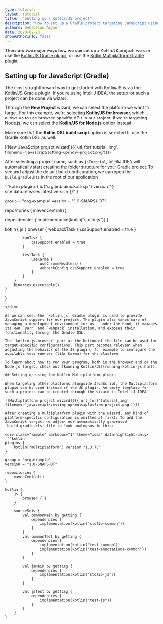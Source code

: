 ```yaml
---
type: tutorial
layout: tutorial
title:  "Setting up a Kotlin/JS project"
description: "How to set up a Gradle project targeting JavaScript using the JS or multiplatform plugins."
authors: Sebastian Aigner
date: 2020-02-23
showAuthorInfo: false
---
```


There are two major ways how we can set up a Kotlin/JS project: we can use the [Kotlin/JS Gradle plugin](#setting-up-for-javascript-gradle), or use the [Kotlin Multiplatform Gradle plugin](#setting-up-using-the-kotlin-multiplatform-plugin).

## Setting up for JavaScript (Gradle)

The most straightforward way to get started with Kotlin/JS is via the Kotlin/JS Gradle plugin. If you're using IntelliJ IDEA, the setup for such a project can be done via wizard.

Through the __New Project__ wizard, we can select the platform we want to target. For this example, we're selecting __Kotlin/JS for browser__,
 which allows us to use browser-specific APIs in our project. If we're targeting Node.js, we can select the __Kotlin/JS for Node.js__ option instead.

Make sure that the __Kotlin DSL build script__ option is selected to use the Gradle Kotlin DSL as well:

![New JavaScript project wizard]({{ url_for('tutorial_img', filename='javascript/setting-up/new-project.png')}})

After selecting a project name, such as `jsTutorial`, IntelliJ IDEA will automatically start creating the folder structure for your Gradle project. To see and adjust the default build configuration, we can open the `build.gradle.kts` in the root of our application:

<div class="sample" markdown="1" theme="idea" data-highlight-only>
```kotlin
plugins {
    id("org.jetbrains.kotlin.js") version "{{ site.data.releases.latest.version }}"
}

group = "org.example"
version = "1.0-SNAPSHOT"

repositories {
    mavenCentral()
}

dependencies {
    implementation(kotlin("stdlib-js"))
}

kotlin {
    js {
        browser {
            webpackTask {
                cssSupport.enabled = true
            }

            runTask {
                cssSupport.enabled = true
            }

            testTask {
                useKarma {
                    useChromeHeadless()
                    webpackConfig.cssSupport.enabled = true
                }
            }
        }
        binaries.executable()
    }
}
```
</div>

As we can see, the `kotlin.js` Gradle plugin is used to provide JavaScript support for our project. The plugin also takes care of managing a development environment for us – under the hood, it manages its own `yarn` and `webpack` installation, and exposes their functionality through the Gradle DSL.

The `kotlin.js.browser` part at the bottom of the file can be used for target-specific configurations. This part becomes relevant when adjusting the behavior of the JS plugin, for example to configure the available test runners (like Karma) for the platform.

To learn about how to run your program, both in the browser and on the Node.js target, check out [Running Kotlin/JS](running-kotlin-js.html).

## Setting up using the Kotlin Multiplatform plugin

When targeting other platforms alongside JavaScript, the Multiplatform plugin can be used instead of the JS plugin. An empty template for such a project can be created through the wizard in IntelliJ IDEA:

![Multiplatform project wizard]({{ url_for('tutorial_img', filename='javascript/setting-up/multiplatform-project.png')}})

After creating a multiplatform plugin with the wizard, any kind of platform-specific configuration is omitted at first. To add the JavaScript target, we adjust our automatically generated `build.gradle.kts` file to look analogous to this:

<div class="sample" markdown="1" theme="idea" data-highlight-only>
```kotlin
plugins {
    kotlin("multiplatform") version "1.3.70"
}

group = "org.example"
version = "1.0-SNAPSHOT"

repositories {
    mavenCentral()
}

kotlin {
    js {
        browser { }
    }

    sourceSets {
        val commonMain by getting {
            dependencies {
                implementation(kotlin("stdlib-common"))
            }
        }
        val commonTest by getting {
            dependencies {
                implementation(kotlin("test-common"))
                implementation(kotlin("test-annotations-common"))
            }
        }

        val jsMain by getting {
            dependencies {
                implementation(kotlin("stdlib-js"))
            }
        }

        val jsTest by getting {
            dependencies {
                implementation(kotlin("test-js"))
            }
        }
    }
}
```
</div>
